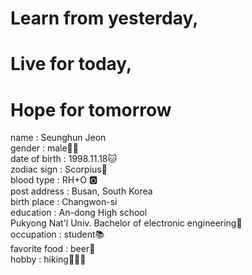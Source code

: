 # **Learn from yesterday,**  
# **Live for today,**  
# **Hope for tomorrow**  
  
  
name : Seunghun Jeon  
gender : male🧑🏻  
date of birth : 1998.11.18🐱  
zodiac sign : Scorpius🦂  
blood type : RH+O 🅾  
post address : Busan, South Korea  
birth place : Changwon-si  
education : An-dong High school  
            Pukyong Nat'l Univ. Bachelor of electronic engineering📱  
occupation : student📚  
favorite food : beer🍺  
hobby : hiking🚶🏻‍♂️
